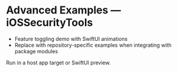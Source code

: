 # Advanced Examples — iOSSecurityTools

- Feature toggling demo with SwiftUI animations
- Replace with repository-specific examples when integrating with package modules

Run in a host app target or SwiftUI preview.
